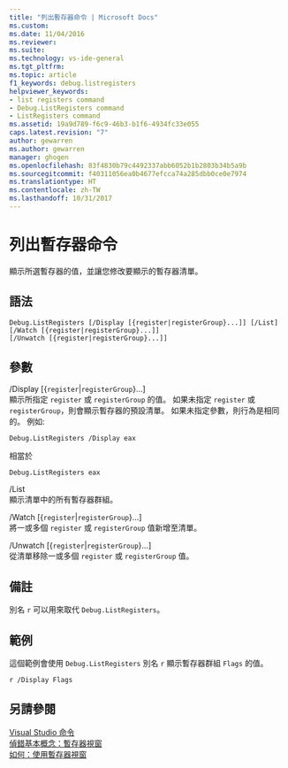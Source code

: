 ```yaml
---
title: "列出暫存器命令 | Microsoft Docs"
ms.custom: 
ms.date: 11/04/2016
ms.reviewer: 
ms.suite: 
ms.technology: vs-ide-general
ms.tgt_pltfrm: 
ms.topic: article
f1_keywords: debug.listregisters
helpviewer_keywords:
- list registers command
- Debug.ListRegisters command
- ListRegisters command
ms.assetid: 19a9d789-f6c9-46b3-b1f6-4934fc33e055
caps.latest.revision: "7"
author: gewarren
ms.author: gewarren
manager: ghogen
ms.openlocfilehash: 83f4830b79c4492337abb6052b1b2803b34b5a9b
ms.sourcegitcommit: f40311056ea0b4677efcca74a285dbb0ce0e7974
ms.translationtype: HT
ms.contentlocale: zh-TW
ms.lasthandoff: 10/31/2017
---
```

# <a name="list-registers-command"></a>列出暫存器命令
顯示所選暫存器的值，並讓您修改要顯示的暫存器清單。  
  
## <a name="syntax"></a>語法  
  
```  
Debug.ListRegisters [/Display [{register|registerGroup}...]] [/List]  
[/Watch [{register|registerGroup}...]]  
[/Unwatch [{register|registerGroup}...]]  
```  
  
## <a name="switches"></a>參數  
 /Display [{`register`&#124;`registerGroup`}...]  
 顯示所指定 `register` 或 `registerGroup` 的值。 如果未指定 `register` 或 `registerGroup`，則會顯示暫存器的預設清單。 如果未指定參數，則行為是相同的。 例如:   
  
 `Debug.ListRegisters /Display eax`  
  
 相當於  
  
 `Debug.ListRegisters eax`  
  
 /List  
 顯示清單中的所有暫存器群組。  
  
 /Watch [{`register`&#124;`registerGroup`}...]  
 將一或多個 `register` 或 `registerGroup` 值新增至清單。  
  
 /Unwatch [{`register`&#124;`registerGroup`}...]  
 從清單移除一或多個 `register` 或 `registerGroup` 值。  
  
## <a name="remarks"></a>備註  
 別名 `r` 可以用來取代 `Debug.ListRegisters`。  
  
## <a name="example"></a>範例  
 這個範例會使用 `Debug.ListRegisters` 別名 `r` 顯示暫存器群組 `Flags` 的值。  
  
```  
r /Display Flags  
```  
  
## <a name="see-also"></a>另請參閱  
 [Visual Studio 命令](../../ide/reference/visual-studio-commands.md)   
 [偵錯基本概念：暫存器視窗](../../debugger/debugging-basics-registers-window.md)   
 [如何：使用暫存器視窗](../../debugger/how-to-use-the-registers-window.md)